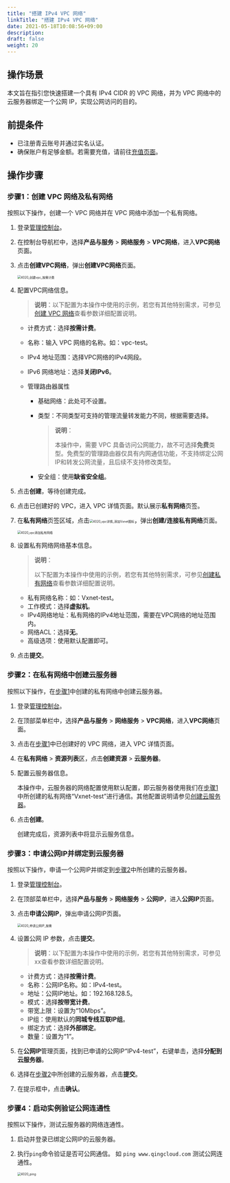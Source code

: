 ```yaml
---
title: "搭建 IPv4 VPC 网络"
linkTitle: "搭建 IPv4 VPC 网络"
date: 2021-05-18T10:08:56+09:00
description:
draft: false
weight: 20
---
```


## 操作场景

本文旨在指引您快速搭建一个具有 IPv4 CIDR 的 VPC 网络，并为 VPC 网络中的云服务器绑定一个公网 IP，实现公网访问的目的。

## 前提条件

- 已注册青云账号并通过实名认证。
- 确保账户有足够金额。若需要充值，请前往[充值页面](https://console.qingcloud.com/finance/wallet)。

## 操作步骤

### 步骤1：创建 VPC 网络及私有网络

按照以下操作，创建一个 VPC 网络并在 VPC 网络中添加一个私有网络。

1. 登录[管理控制台](https://console.qingcloud.com/pek3)。

2. 在控制台导航栏中，选择**产品与服务** > **网络服务** > **VPC网络**，进入**VPC网络**页面。

3. 点击**创建VPC网络**，弹出**创建VPC网络**页面。

   <img src="../../_images/4020_创建vpc_按需计费.png" alt="4020_创建vpc_按需计费" style="zoom:50%;" />

4. 配置VPC网络信息。

   > **说明**：以下配置为本操作中使用的示例，若您有其他特别需求，可参见[创建 VPC 网络](/network/vpc/manual/vpcnet/10_create_vpc/)查看参数详细配置说明。

   - 计费方式：选择**按需计费**。

   - 名称：输入 VPC 网络的名称。如：vpc-test。

   - IPv4 地址范围：选择VPC网络的IPv4网段。

   - IPv6 网络地址：选择**关闭IPv6**。

   - 管理路由器属性

     - 基础网络：此处可不设置。

     - 类型：不同类型可支持的管理流量转发能力不同，根据需要选择。

       > **说明**：
       >
       > 本操作中，需要 VPC 具备访问公网能力，故不可选择**免费**类型。免费型的管理路由器仅具有内网通信功能，不支持绑定公网IP和转发公网流量，且后续不支持修改类型。
     
     - 安全组：使用**缺省安全组**。

5. 点击**创建**，等待创建完成。

6. 点击已创建好的 VPC，进入 VPC 详情页面。默认展示**私有网络**页签。

7. 在**私有网络**页签区域，点击<img src="../../_images/4020_vpc详情_添加Vxnet图标.png" alt="4020_vpc详情_添加Vxnet图标" style="zoom:50%;" />，弹出**创建/连接私有网络**页面。

   <img src="../../_images/4020_vpc添加私有网络.png" alt="4020_vpc添加私有网络" style="zoom:50%;" />

8. 设置私有网络网络基本信息。

   > **说明**：
   >
   > 以下配置为本操作中使用的示例，若您有其他特别需求，可参见[创建私有网络](/network/vpc/manual/vxnet/05_create_vxnet/)查看参数详细配置说明。

   - 私有网络名称：如：Vxnet-test。
   - 工作模式：选择**虚拟机**。
   - IPv4网络地址：私有网络的IPv4地址范围，需要在VPC网络的地址范围内。
   - 网络ACL：选择**无**。
   - 高级选项：使用默认配置即可。

9. 点击**提交**。

### 步骤2：在私有网络中创建云服务器

按照以下操作，在[步骤1](#步骤1创建vpc网络及私有网络)中创建的私有网络中创建云服务器。

1. 登录[管理控制台](https://console.qingcloud.com/pek3)。

2. 在顶部菜单栏中，选择**产品与服务** > **网络服务** > **VPC网络**，进入**VPC网络**页面。

3. 点击在[步骤1](#步骤1创建vpc网络及私有网络)中已创建好的 VPC 网络，进入 VPC 详情页面。

4. 在**私有网络** > **资源列表**区，点击**创建资源** > **云服务器**。

5. 配置云服务器信息。

   本操作中，云服务器的网络配置使用默认配置，即云服务器使用我们在[步骤1](../#步骤1：创建VPC网络及私有网络)中所创建的私有网络“Vxnet-test”进行通信。其他配置说明请参见[创建云服务器](/compute/vm/manual/vm_instance/#创建云服务器)。

6. 点击**创建**。

   创建完成后，资源列表中将显示云服务信息。

### 步骤3：申请公网IP并绑定到云服务器

按照以下操作，申请一个公网IP并绑定到[步骤2](#步骤2在私有网络中创建云服务器)中所创建的云服务器。

1. 登录[管理控制台](https://console.qingcloud.com/pek3)。

2. 在顶部菜单栏中，选择**产品与服务** > **网络服务** > **公网IP**，进入**公网IP**页面。

3. 点击**申请公网IP**，弹出申请公网IP页面。

   <img src="../../_images/4020_申请公网IP_按需.png" alt="4020_申请公网IP_按需" style="zoom:50%;" />

4. 设置公网 IP 参数，点击**提交**。

   > **说明**：以下配置为本操作中使用的示例，若您有其他特别需求，可参见xx查看参数详细配置说明。

   - 计费方式：选择**按需计费**。
   - 名称：公网IP名称。如：IPv4-test。
   - 地址：公网IP地址。如：192.168.128.5。
   - 模式：选择**按带宽计费**。
   - 带宽上限：设置为“10Mbps”。
   - IP组：使用默认的**同城专线互联IP组**。
   - 绑定方式：选择**外部绑定**。
   - 数量：设置为“1”。

5. 在**公网IP**管理页面，找到已申请的公网IP“IPv4-test”，右键单击，选择**分配到云服务器**。

6. 选择在[步骤2](#步骤2在私有网络中创建云服务器)中所创建的云服务器，点击**提交**。

7. 在提示框中，点击**确认**。

### 步骤4：启动实例验证公网连通性

按照以下操作，测试云服务器的网络连通性。

1. 启动并登录已绑定公网IP的云服务器。

2. 执行`ping`命令验证是否可公网通信。 如 `ping www.qingcloud.com` 测试公网连通性。

   <img src="../../_images/4020_ping.png" alt="4020_ping" style="zoom:50%;" />



